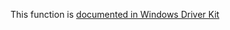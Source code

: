This function is [documented in Windows Driver Kit](https://learn.microsoft.com/en-us/windows-hardware/drivers/ddi/wdm/nf-wdm-rtldowncaseunicodechar)
